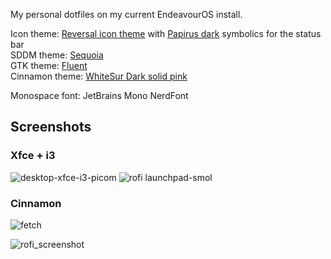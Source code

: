 My personal dotfiles on my current EndeavourOS install.

Icon theme: [Reversal icon theme](https://www.opendesktop.org/s/Gnome/p/1340791/) with [Papirus dark](https://www.opendesktop.org/p/1166289) symbolics for the status bar <br/>
SDDM theme: [Sequoia](https://github.com/minMelody/sddm-sequoia) <br/>
GTK theme: [Fluent](https://www.gnome-look.org/p/1477941) <br/>
Cinnamon theme: [WhiteSur Dark solid pink](https://github.com/vinceliuice/WhiteSur-gtk-theme)

Monospace font: JetBrains Mono NerdFont

## Screenshots

### Xfce + i3
![desktop-xfce-i3-picom](https://github.com/user-attachments/assets/269e494d-f38f-486c-8a47-2f005854fdcf "fastfetch")
![rofi launchpad-smol](https://github.com/user-attachments/assets/d9a445f9-8c0c-4ea1-93c7-29dcbebb3180 "rofi launchpad-smol theme")


### Cinnamon
![fetch](https://github.com/user-attachments/assets/4bc7cfed-123d-4193-a912-2dfd60a8c059 "fastfetch + vscodium + GLava")

![rofi_screenshot](https://github.com/user-attachments/assets/4de9da88-e67b-47c5-ba34-124b2f726fc2 "rofi")
